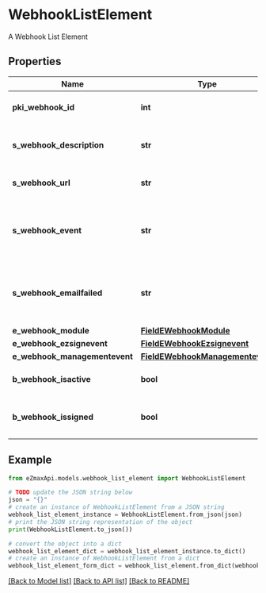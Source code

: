 # WebhookListElement

A Webhook List Element

## Properties

Name | Type | Description | Notes
------------ | ------------- | ------------- | -------------
**pki_webhook_id** | **int** | The unique ID of the Webhook | 
**s_webhook_description** | **str** | The description of the Webhook | 
**s_webhook_url** | **str** | The URL of the Webhook callback | 
**s_webhook_event** | **str** | The concatenated string to describe the Webhook event | 
**s_webhook_emailfailed** | **str** | The email that will receive the Webhook in case all attempts fail | 
**e_webhook_module** | [**FieldEWebhookModule**](FieldEWebhookModule.md) |  | 
**e_webhook_ezsignevent** | [**FieldEWebhookEzsignevent**](FieldEWebhookEzsignevent.md) |  | [optional] 
**e_webhook_managementevent** | [**FieldEWebhookManagementevent**](FieldEWebhookManagementevent.md) |  | [optional] 
**b_webhook_isactive** | **bool** | Whether the Webhook is active or not | 
**b_webhook_issigned** | **bool** | Whether the requests will be signed or not | 

## Example

```python
from eZmaxApi.models.webhook_list_element import WebhookListElement

# TODO update the JSON string below
json = "{}"
# create an instance of WebhookListElement from a JSON string
webhook_list_element_instance = WebhookListElement.from_json(json)
# print the JSON string representation of the object
print(WebhookListElement.to_json())

# convert the object into a dict
webhook_list_element_dict = webhook_list_element_instance.to_dict()
# create an instance of WebhookListElement from a dict
webhook_list_element_form_dict = webhook_list_element.from_dict(webhook_list_element_dict)
```
[[Back to Model list]](../README.md#documentation-for-models) [[Back to API list]](../README.md#documentation-for-api-endpoints) [[Back to README]](../README.md)


